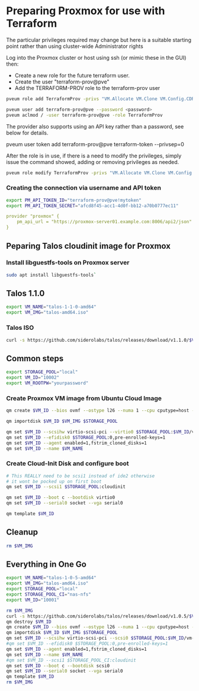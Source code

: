 # Preparing Proxmox for use with Terraform

The particular privileges required may change but here is a suitable starting point rather than using cluster-wide Administrator rights

Log into the Proxmox cluster or host using ssh (or mimic these in the GUI) then:

* Create a new role for the future terraform user.
* Create the user "terraform-prov@pve"
* Add the TERRAFORM-PROV role to the terraform-prov user

~~~sh
pveum role add TerraformProv -privs "VM.Allocate VM.Clone VM.Config.CDROM VM.Config.CPU VM.Config.Cloudinit VM.Config.Disk VM.Config.HWType VM.Config.Memory VM.Config.Network VM.Config.Options VM.Monitor VM.Audit VM.PowerMgmt Datastore.AllocateSpace Datastore.Audit"

pveum user add terraform-prov@pve --password <password>
pveum aclmod / -user terraform-prov@pve -role TerraformProv
~~~

The provider also supports using an API key rather than a password, see below for details.

pveum user token add terraform-prov@pve terraform-token --privsep=0

After the role is in use, if there is a need to modify the privileges, simply issue the command showed, adding or removing privileges as needed.

~~~sh
pveum role modify TerraformProv -privs "VM.Allocate VM.Clone VM.Config.CDROM VM.Config.CPU VM.Config.Cloudinit VM.Config.Disk VM.Config.HWType VM.Config.Memory VM.Config.Network VM.Config.Options VM.Monitor VM.Audit VM.PowerMgmt Datastore.AllocateSpace Datastore.Audit Datastore.Allocate Pool.Allocate""
~~~

### Creating the connection via username and API token

~~~sh
export PM_API_TOKEN_ID="terraform-prov@pve!mytoken"
export PM_API_TOKEN_SECRET="afcd8f45-acc1-4d0f-bb12-a70b0777ec11"
~~~

~~~yaml
provider "proxmox" {
    pm_api_url = "https://proxmox-server01.example.com:8006/api2/json"
}
~~~

## Peparing Talos cloudinit image for Proxmox

### Install libguestfs-tools on Proxmox server

~~~sh
sudo apt install libguestfs-tools`
~~~

## Talos 1.1.0

~~~sh
export VM_NAME="talos-1-1-0-amd64"
export VM_IMG="talos-amd64.iso"
~~~

### Talos ISO

~~~sh
curl -s https://github.com/siderolabs/talos/releases/download/v1.1.0/$VM_IMG -L -o _out/$VM_NAME.iso
~~~

## Common steps

~~~sh
export STORAGE_POOL="local"
export VM_ID="10002"
export VM_ROOTPW="yourpassword"
~~~

### Create Proxmox VM image from Ubuntu Cloud Image

~~~sh
qm create $VM_ID --bios ovmf --ostype l26 --numa 1 --cpu cputype=host --memory 2048 --net0 virtio,bridge=vmbr0,firewall=0 --description "Node Template" --onboot no

qm importdisk $VM_ID $VM_IMG $STORAGE_POOL

qm set $VM_ID --scsihw virtio-scsi-pci --virtio0 $STORAGE_POOL:$VM_ID/vm-$VM_ID-disk-0.raw
qm set $VM_ID --efidisk0 $STORAGE_POOL:0,pre-enrolled-keys=1
qm set $VM_ID --agent enabled=1,fstrim_cloned_disks=1
qm set $VM_ID --name $VM_NAME
~~~

### Create Cloud-Init Disk and configure boot

~~~sh
# This REALLY need to be scsi1 instead of ide2 otherwise 
# it wont be pocked up on first boot
qm set $VM_ID --scsi1 $STORAGE_POOL:cloudinit

qm set $VM_ID --boot c --bootdisk virtio0
qm set $VM_ID --serial0 socket --vga serial0

qm template $VM_ID
~~~

## Cleanup

~~~sh
rm $VM_IMG
~~~

## Everything in One Go

~~~sh
export VM_NAME="talos-1-0-5-amd64"
export VM_IMG="talos-amd64.iso"
export STORAGE_POOL="local"
export STORAGE_POOL_CI="nas-nfs"
export VM_ID="10001"

rm $VM_IMG
curl -s https://github.com/siderolabs/talos/releases/download/v1.0.5/$VM_IMG -L -o $VM_IMG
qm destroy $VM_ID
qm create $VM_ID --bios ovmf --ostype l26 --numa 1 --cpu cputype=host --memory 2048 --net0 virtio,bridge=vmbr30,firewall=0 --description "Talos Node Template" --onboot no
qm importdisk $VM_ID $VM_IMG $STORAGE_POOL
qm set $VM_ID --scsihw virtio-scsi-pci --scsi0 $STORAGE_POOL:$VM_ID/vm-$VM_ID-disk-0.raw
#qm set $VM_ID --efidisk0 $STORAGE_POOL:0,pre-enrolled-keys=1
qm set $VM_ID --agent enabled=1,fstrim_cloned_disks=1
qm set $VM_ID --name $VM_NAME
#qm set $VM_ID --scsi1 $STORAGE_POOL_CI:cloudinit
qm set $VM_ID --boot c --bootdisk scsi0
qm set $VM_ID --serial0 socket --vga serial0
qm template $VM_ID
rm $VM_IMG
~~~
